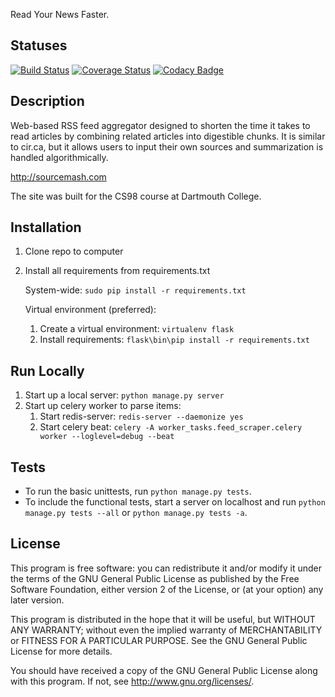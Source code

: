 Read Your News Faster.

## Statuses
[![Build Status](https://travis-ci.org/alexgerstein/Sourcemash.svg?branch=master)](https://travis-ci.org/alexgerstein/Sourcemash)
[![Coverage Status](https://coveralls.io/repos/alexgerstein/Sourcemash/badge.svg)](https://coveralls.io/r/alexgerstein/Sourcemash)
[![Codacy Badge](https://www.codacy.com/project/badge/7e1866c374c94c0783a940d0284b6d88)](https://www.codacy.com/public/gersteinalex/Sourcemash)

## Description
Web-based RSS feed aggregator designed to shorten the time it takes to read articles by combining related articles into digestible chunks. It is similar to cir.ca, but it allows users to input their own sources and summarization is handled algorithmically.

http://sourcemash.com

The site was built for the CS98 course at Dartmouth College.

## Installation
1. Clone repo to computer
2. Install all requirements from requirements.txt
	
	System-wide: ```sudo pip install -r requirements.txt```
	
	Virtual environment (preferred):
	1. Create a virtual environment: ```virtualenv flask```
	2. Install requirements: ```flask\bin\pip install -r requirements.txt```


## Run Locally
1. Start up a local server: ```python manage.py server```
2. Start up celery worker to parse items:
	1. Start redis-server: ```redis-server --daemonize yes```
	2. Start celery beat: ```celery -A worker_tasks.feed_scraper.celery worker --loglevel=debug --beat```


## Tests
* To run the basic unittests, run ```python manage.py tests```.
* To include the functional tests, start a server on localhost and run ```python manage.py tests --all``` or ```python manage.py tests -a```.

## License
This program is free software: you can redistribute it and/or modify it under the terms of the GNU General Public License as published by the Free Software Foundation, either version 2 of the License, or (at your option) any later version.

This program is distributed in the hope that it will be useful, but WITHOUT ANY WARRANTY; without even the implied warranty of MERCHANTABILITY or FITNESS FOR A PARTICULAR PURPOSE. See the GNU General Public License for more details.

You should have received a copy of the GNU General Public License along with this program. If not, see http://www.gnu.org/licenses/.
